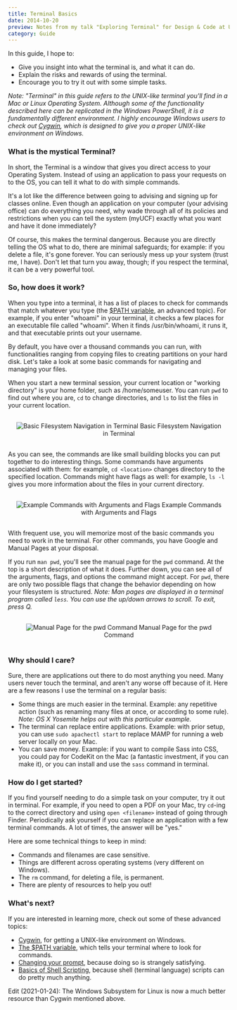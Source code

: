 ```yaml
---
title: Terminal Basics
date: 2014-10-20
preview: Notes from my talk "Exploring Terminal" for Design & Code at UCF.
category: Guide
---
```


In this guide, I hope to:

* Give you insight into what the terminal is, and what it can do.
* Explain the risks and rewards of using the terminal.
* Encourage you to try it out with some simple tasks.

*Note: "Terminal" in this guide refers to the UNIX-like terminal you'll find in a Mac or Linux Operating System. Although some of the functionality described here can be replicated in the Windows PowerShell, it is a fundamentally different environment. I highly encourage Windows users to check out [Cygwin](https://www.cygwin.com/), which is designed to give you a proper UNIX-like environment on Windows.*

### What is the mystical Terminal?

In short, the Terminal is a window that gives you direct access to your Operating System. Instead of using an application to pass your requests on to the OS, you can tell it what to do with simple commands.

It's a lot like the difference between going to advising and signing up for classes online. Even though an application on your computer (your advising office) can do everything you need, why wade through all of its policies and restrictions when you can tell the system (myUCF) exactly what you want and have it done immediately?

Of course, this makes the terminal dangerous. Because you are directly telling the OS what to do, there are minimal safeguards; for example: if you delete a file, it's gone forever. You can seriously mess up your system (trust me, I have). Don't let that turn you away, though; if you respect the terminal, it can be a very powerful tool.

### So, how does it work?

When you type into a terminal, it has a list of places to check for commands that match whatever you type (the [$PATH variable](http://en.wikipedia.org/wiki/PATH_%28variable%29), an advanced topic). For example, if you enter "whoami" in your terminal, it checks a few places for an executable file called "whoami". When it finds /usr/bin/whoami, it runs it, and that executable prints out your username.

By default, you have over a thousand commands you can run, with functionalities ranging from copying files to creating partitions on your hard disk. Let's take a look at some basic commands for navigating and managing your files.

When you start a new terminal session, your current location or "working directory" is your home folder, such as /home/someuser. You can run `pwd` to find out where you are, `cd` to change directories, and `ls` to list the files in your current location.

<p class="image">
    <img src="https://assets.aj-foster.com/assets/2015/term1.png" title="Navigating Filesystems" alt="Basic Filesystem Navigation in Terminal">
    <span class="tsxs">Basic Filesystem Navigation in Terminal</span>
</p>

As you can see, the commands are like small building blocks you can put together to do interesting things. Some commands have arguments associated with them: for example, `cd <location>` changes directory to the specified location. Commands might have flags as well: for example, `ls -l` gives you more information about the files in your current directory.

<p class="image">
    <img src="https://assets.aj-foster.com/assets/2015/term2.png" title="Commands with Arguments and Flags" alt="Example Commands with Arguments and Flags">
    <span class="tsxs">Example Commands with Arguments and Flags</span>
</p>

With frequent use, you will memorize most of the basic commands you need to work in the terminal. For other commands, you have Google and Manual Pages at your disposal.

If you run `man pwd`, you'll see the manual page for the `pwd` command. At the top is a short description of what it does. Further down, you can see all of the arguments, flags, and options the command might accept. For `pwd`, there are only two possible flags that change the behavior depending on how your filesystem is structured. *Note: Man pages are displayed in a terminal program called `less`. You can use the up/down arrows to scroll. To exit, press Q.*

<p class="image">
    <img src="https://assets.aj-foster.com/assets/2015/term3.png" title="Man Pages" alt="Manual Page for the pwd Command">
    <span class="tsxs">Manual Page for the pwd Command</span>
</p>

### Why should I care?

Sure, there are applications out there to do most anything you need. Many users never touch the terminal, and aren't any worse off because of it. Here are a few reasons I use the terminal on a regular basis:

* Some things are much easier in the terminal. Example: any repetitive action (such as renaming many files at once, or according to some rule). *Note: OS X Yosemite helps out with this particular example.*
* The terminal can replace entire applications. Example: with prior setup, you can use `sudo apachectl start` to replace MAMP for running a web server locally on your Mac.
* You can save money. Example: if you want to compile Sass into CSS, you could pay for CodeKit on the Mac (a fantastic investment, if you can make it), or you can install and use the `sass` command in terminal.

### How do I get started?

If you find yourself needing to do a simple task on your computer, try it out in terminal. For example, if you need to open a PDF on your Mac, try `cd`-ing to the correct directory and using `open <filename>` instead of going through Finder. Periodically ask yourself if you can replace an application with a few terminal commands. A lot of times, the answer will be "yes."

Here are some technical things to keep in mind:

* Commands and filenames are case sensitive.
* Things are different across operating systems (very different on Windows).
* The `rm` command, for deleting a file, is permanent.
* There are plenty of resources to help you out!

### What's next?

If you are interested in learning more, check out some of these advanced topics:

* [Cygwin](https://www.cygwin.com/), for getting a UNIX-like environment on Windows.
* [The $PATH variable](http://en.wikipedia.org/wiki/PATH_%28variable%29), which tells your terminal where to look for commands.
* [Changing your prompt](http://itsmetommy.com/2011/02/09/changing-your-shell-prompt/), because doing so is strangely satisfying.
* [Basics of Shell Scripting](https://supportweb.cs.bham.ac.uk/docs/tutorials/docsystem/build/tutorials/unixscripting/unixscripting.html), because shell (terminal language) scripts can do pretty much anything.

Edit (2021-01-24): The Windows Subsystem for Linux is now a much better resource than Cygwin mentioned above.

<style>
    .image {
        border: 2px solid var(--ajBorderColor);
        margin: auto;
        max-width: 40rem;
        padding: 1rem;
        text-align: center;
    }

    .image > img {
        max-width: 100%;
    }
</style>
